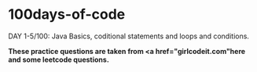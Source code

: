 # 100days-of-code

DAY 1-5/100:
Java Basics, coditional statements and loops and conditions. 

<b>These practice questions are taken from <a href="girlcodeit.com"here and some leetcode questions.</a></b>
